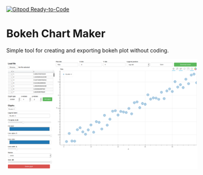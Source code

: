 [![Gitpod Ready-to-Code](https://img.shields.io/badge/Gitpod-Ready--to--Code-blue?logo=gitpod)](https://gitpod.io/#https://github.com/wevertonms/bokeh_chart_maker) 

# Bokeh Chart Maker

Simple tool for creating and exporting bokeh plot without coding.

![](./screenshot.png)